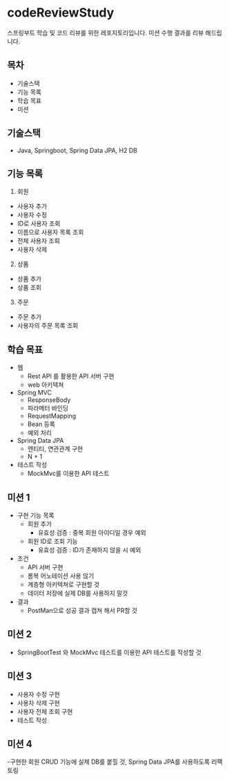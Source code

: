 # codeReviewStudy

스프링부트 학습 및 코드 리뷰를 위한 레포지토리입니다.
미션 수행 결과를 리뷰 해드립니다.

## 목차

- 기술스택
- 기능 목록
- 학습 목표
- 미션

## 기술스택

- Java, Springboot, Spring Data JPA, H2 DB

## 기능 목록

1. 회원
- 사용자 추가
- 사용자 수정
- ID로 사용자 조회
- 이름으로 사용자 목록 조회
- 전체 사용자 조회
- 사용자 삭제
2. 상품
- 상품 추가
- 상품 조회
3. 주문
- 주문 추가
- 사용자의 주문 목록 조회

## 학습 목표

- 웹
  - Rest API 를 활용한 API 서버 구현
  - web 아키텍쳐
- Spring MVC
  - ResponseBody
  - 파라메터 바인딩
  - RequestMapping
  - Bean 등록
  - 예외 처리
- Spring Data JPA
  - 엔티티, 연관관계 구현
  - N + 1
- 테스트 작성
  - MockMvc를 이용한 API 테스트
    
## 미션 1

- 구현 기능 목록
  - 회원 추가
    - 유효성 검증 : 중복 회원 아이디일 경우 예외
  - 회원 ID로 조회 기능
    - 유효성 검증 : ID가 존재하지 않을 시 예외
- 조건
  - API 서버 구현
  - 롬복 어노테이션 사용 않기
  - 계층형 아키텍쳐로 구현할 것
  - 데이터 저장에 실제 DB를 사용하지 말것
- 결과
  - PostMan으로 성공 결과 캡쳐 해서 PR할 것

## 미션 2

- SpringBootTest 와 MockMvc 테스트를 이용한 API 테스트를 작성할 것

## 미션 3

- 사용자 수정 구현
- 사용자 삭제 구현
- 사용자 전체 조회 구현
- 테스트 작성

## 미션 4

-구현한 회원 CRUD 기능에 실제 DB를 붙힐 것, Spring Data JPA를 사용하도록 리팩토링

